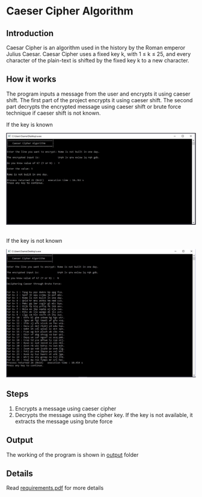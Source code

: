 # Caeser Cipher Algorithm

## Introduction

Caesar Cipher is an algorithm used in the history by the Roman emperor Julius Caesar. Caesar Cipher uses a fixed key k, with 1 ≤ k ≤ 25, and every character of the plain-text is shifted by the fixed key k to a new character.

## How it works

The program inputs a message from the user and encrypts it using caeser shift. The first part of the project encrypts it using caeser shift. The second part decrypts the encrypted message using caeser shift or brute force technique if caeser shift is not known.

If the key is known

![output](/output/SNAPSHOT2.jpg)

<br/>
If the key is not known

![output](/output/SNAPSHOT3.jpg)

## Steps
  1) Encrypts a message using caeser cipher
  2) Decrypts the message using the cipher key. If the key is not available, it extracts the message using brute force

## Output
  The working of the program is shown in [output](/output) folder
  
## Details
  Read [requirements.pdf](/requirements.pdf) for more details
